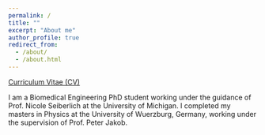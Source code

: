 ```yaml
---
permalink: /
title: ""
excerpt: "About me"
author_profile: true
redirect_from: 
  - /about/
  - /about.html
---
```


[Curriculum Vitae (CV)](https://ralobos.github.io/files/CV_RLOBOS_OCT_2023.pdf)

I am a Biomedical Engineering PhD student working under the guidance of Prof. Nicole Seiberlich at the University of Michigan. I completed my masters in Physics at the University of Wuerzburg, Germany, working under the supervision of Prof. Peter Jakob.
